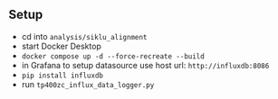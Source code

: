 ## Setup

- cd into `analysis/siklu_alignment`
- start Docker Desktop
- `docker compose up -d --force-recreate --build`
- in Grafana to setup datasource use host url: `http://influxdb:8086`
- `pip install influxdb`
- run `tp400zc_influx_data_logger.py`